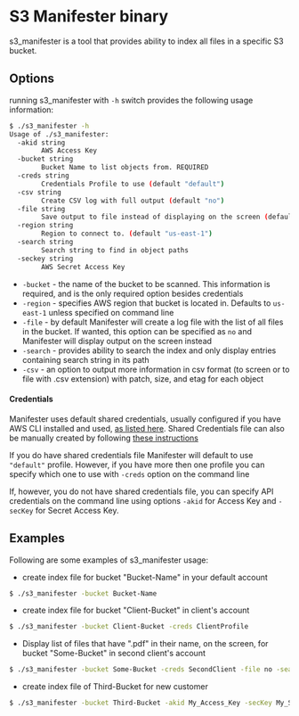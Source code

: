 # S3 Manifester binary

s3_manifester is a tool that provides ability to index all files in a specific S3 bucket.


## Options

running s3_manifester with `-h` switch provides the following usage information:

```bash
$ ./s3_manifester -h
Usage of ./s3_manifester:
  -akid string
    	AWS Access Key
  -bucket string
    	Bucket Name to list objects from. REQUIRED
  -creds string
    	Credentials Profile to use (default "default")
  -csv string
      	Create CSV log with full output (default "no")
  -file string
    	Save output to file instead of displaying on the screen (default "yes")
  -region string
    	Region to connect to. (default "us-east-1")
  -search string
    	Search string to find in object paths
  -seckey string
    	AWS Secret Access Key

```

- `-bucket` - the name of the bucket to be scanned. This information is required, and is the only required option besides credentials
- `-region` - specifies AWS region that bucket is located in. Defaults to `us-east-1` unless specified on command line
- `-file` - by default Manifester will create a log file with the list of all files in the bucket. If wanted, this option can be specified as `no` and Manifester will display output on the screen instead
- `-search` - provides ability to search the index and only display entries containing search string in its path
- `-csv` - an option to output more information in csv format (to screen or to file with .csv extension) with patch, size, and etag for each object

#### Credentials
Manifester uses default shared credentials, usually configured if you have AWS CLI installed and used, [as listed here](http://docs.aws.amazon.com/cli/latest/userguide/cli-chap-getting-started.html). 
Shared Credentials file can also be manually created by following [these instructions](https://github.com/aws/aws-sdk-go/wiki/configuring-sdk#creating-the-credentials-file)

If you do have shared credentials file Manifester will default to use `"default"` profile. However, if you have more then one profile you can specify which one to use with `-creds` option on the command line

If, however, you do not have shared credentials file, you can specify API credentials on the command line using options `-akid` for Access Key and `-secKey` for Secret Access Key.


## Examples

Following are some examples of s3_manifester usage:

- create index file for bucket "Bucket-Name" in your default account

```bash
$ ./s3_manifester -bucket Bucket-Name
```

- create index file for bucket "Client-Bucket" in client's account

```bash
$ ./s3_manifester -bucket Client-Bucket -creds ClientProfile
```

- Display list of files that have ".pdf" in their name, on the screen, for bucket "Some-Bucket" in second client's account

```bash
$ ./s3_manifester -bucket Some-Bucket -creds SecondClient -file no -search .pdf
```

- create index file of Third-Bucket for new customer

```bash
$ ./s3_manifester -bucket Third-Bucket -akid My_Access_Key -secKey My_Secret_Access_Key
```


